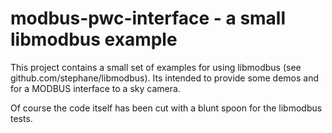 # modbus-pwc-interface - a small libmodbus example

This project contains a small set of examples for using
libmodbus (see github.com/stephane/libmodbus). Its intended
to provide some demos and for a MODBUS interface to a sky camera.

Of course the code itself has been cut with a blunt spoon 
for the libmodbus tests.

